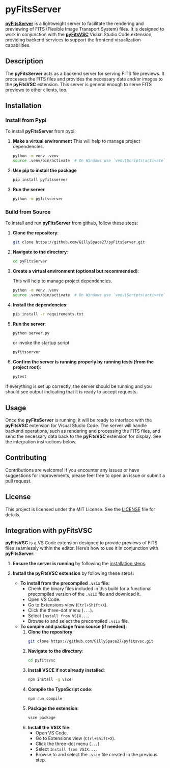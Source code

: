 # pyFitsServer
[**pyFitsServer**](https://github.com/GillySpace27/pyfitsserver) is a lightweight server to facilitate the rendering and previewing of FITS (Flexible Image Transport System) files. It is designed to work in conjunction with the [**pyFitsVSC**](https://github.com/GillySpace27/pyfitsvsc) Visual Studio Code extension, providing backend services to support the frontend visualization capabilities.

## Description
The **pyFitsServer** acts as a backend server for serving FITS file previews. It processes the FITS files and provides the necessary data and/or images to the **pyFitsVSC** extension. This server is general enough to serve FITS previews to other clients, too.

<!-- ## Prerequisites -->


## Installation
### Install from Pypi
To install **pyFitsServer** from pypi:
1. **Make a virtual environment**
    This will help to manage project dependencies.

    ```bash
    python -m venv .venv
    source .venv/bin/activate  # On Windows use `venv\Scripts\activate`
    ```
2. **Use pip to install the package**
    ```bash
    pip install pyfitsserver
    ```
3. **Run the server**
    ```bash
    python -m pyfitsserver
    ```

### Build from Source
To install and run **pyFitsServer** from github, follow these steps:

1. **Clone the repository**:
    ```bash
    git clone https://github.com/GillySpace27/pyFitsServer.git
    ```

2. **Navigate to the directory**:
    ```bash
    cd pyFitsServer
    ```

3. **Create a virtual environment (optional but recommended)**:

    This will help to manage project dependencies.

    ```bash
    python -m venv .venv
    source .venv/bin/activate  # On Windows use `venv\Scripts\activate`
    ```

4. **Install the dependencies**:
    ```bash
    pip install -r requirements.txt
    ```

5. **Run the server**:
    ```bash
    python server.py
    ```
    or invoke the startup script
    ```bash
    pyfitsserver
    ```

6. **Confirm the server is running properly by running tests (from the project root)**:
    ```bash
    pytest
    ```

If everything is set up correctly, the server should be running and you should see output indicating that it is ready to accept requests.

## Usage
Once the **pyFitsServer** is running, it will be ready to interface with the **pyFitsVSC** extension for Visual Studio Code. The server will handle backend operations, such as rendering and processing the FITS files, and send the necessary data back to the **pyFitsVSC** extension for display. See the integration instructions below.

## Contributing
Contributions are welcome! If you encounter any issues or have suggestions for improvements, please feel free to open an issue or submit a pull request.

## License

This project is licensed under the MIT License. See the [LICENSE](LICENSE) file for details.

## Integration with pyFitsVSC

**pyFitsVSC** is a VS Code extension designed to provide previews of FITS files seamlessly within the editor. Here’s how to use it in conjunction with **pyFitsServer**:

1. **Ensure the server is running** by following the [installation steps](#installation).

2. **Install the pyFitsVSC extension** by following these steps:

    - **To install from the precompiled `.vsix` file:**
        - Check the binary files included in this build for a functional precompiled version of the `.vsix` file and download it.
        - Open VS Code.
        - Go to Extensions view (`Ctrl+Shift+X`).
        - Click the three-dot menu (`...`).
        - Select `Install from VSIX...`.
        - Browse to and select the precompiled `.vsix` file.
    - **To compile and package from source (if needed):**
        1. **Clone the repository**:
            ```bash
            git clone https://github.com/GillySpace27/pyfitsvsc.git
            ```
        2. **Navigate to the directory**:
            ```bash
            cd pyfitsvsc
            ```
        3. **Install VSCE if not already installed**:
            ```bash
            npm install -g vsce
            ```
        4. **Compile the TypeScript code**:
            ```bash
            npm run compile
            ```
        5. **Package the extension**:
            ```bash
            vsce package
            ```
        6. **Install the VSIX file**:
            - Open VS Code.
            - Go to Extensions view (`Ctrl+Shift+X`).
            - Click the three-dot menu (`...`).
            - Select `Install from VSIX...`.
            - Browse to and select the `.vsix` file created in the previous step.